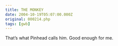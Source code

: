 ```yaml
---
title: THE MONKEY
date: 2004-10-19T05:07:00.000Z
original: 000214.php
tags: [gwb]
---
```


That’s what Pinhead calls him. Good enough for me.
